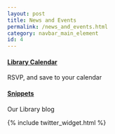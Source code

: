 ```yaml
---
layout: post
title: News and Events
permalink: /news_and_events.html
category: navbar_main_element
id: 4
---
```



#### [Library Calendar](http://northeastern.libcal.com) 
RSVP, and save to your calendar 

#### [Snippets](http://www.lib.neu.edu/snippets/) 
Our Library blog 

{% include twitter_widget.html %}
